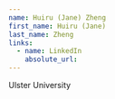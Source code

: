 ```yaml
---
name: Huiru (Jane) Zheng
first_name: Huiru (Jane)
last_name: Zheng
links:
  - name: LinkedIn
    absolute_url: 
---
```

Ulster University
